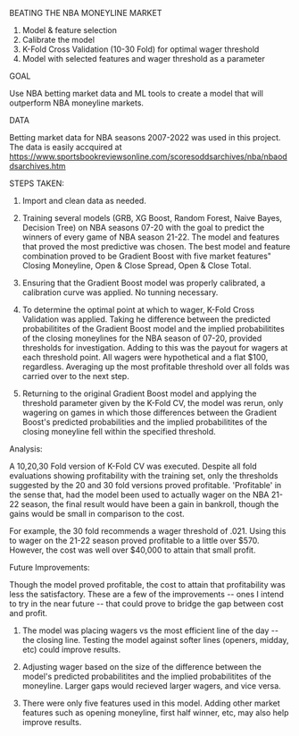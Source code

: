 BEATING THE NBA MONEYLINE MARKET

1. Model & feature selection
2. Calibrate the model
3. K-Fold Cross Validation (10-30 Fold) for optimal wager threshold
4. Model with selected features and wager threshold as a parameter


GOAL

Use NBA betting market data and ML tools to create a model that will outperform NBA moneyline markets. 

DATA

Betting market data for NBA seasons 2007-2022 was used in this project. The data is easily accquired at https://www.sportsbookreviewsonline.com/scoresoddsarchives/nba/nbaoddsarchives.htm

STEPS TAKEN:

1. Import and clean data as needed.

2. Training several models (GRB, XG Boost, Random Forest, Naive Bayes, Decision Tree) on NBA seasons 07-20 with the goal to predict the winners of every game of NBA       season 21-22. The model and features that proved the most predictive was chosen. The best model and feature combination proved to be Gradient Boost with five market    features" Closing Moneyline, Open & Close Spread, Open & Close Total.

3. Ensuring that the Gradient Boost model was properly calibrated, a calibration curve was applied. No tunning necessary.

4. To determine the optimal point at which to wager, K-Fold Cross Validation was applied. Taking he difference between the predicted probabilitites of the                 Gradient Boost model and the implied probabilitites of the closing moneylines for the NBA season of 07-20, provided thresholds for investigation. Adding to this was    the payout for wagers at each threshold point. All wagers were hypothetical and a flat $100, regardless. Averaging up the most profitable threshold over all folds      was carried over to the next step.

5. Returning to the original Gradient Boost model and applying the threshold parameter given by the K-Fold CV, the model was rerun, only wagering on games in which        those differences between the Gradient Boost's predicted probabilities and the implied probabilitites of the closing moneyline fell within the specified threshold.

Analysis:

A 10,20,30 Fold version of K-Fold CV was executed. Despite all fold evaluations showing profitability with the training set, only the thresholds suggested by the 20 and 30 fold versions proved profitable. 'Profitable' in the sense that, had the model been used to actually wager on the NBA 21-22 season, the final result would have been a gain in bankroll, though the gains would be small in comparison to the cost. 

For example, the 30 fold recommends a wager threshold of .021. Using this to wager on the 21-22 season proved profitable to a little over $570. However, the cost was well over $40,000 to attain that small profit.


Future Improvements:

Though the model proved profitable, the cost to attain that profitability was less the satisfactory. These are a few of the improvements -- ones I intend to try in the near future -- that could prove to bridge the gap between cost and profit.

1. The model was placing wagers vs the most efficient line of the day -- the closing line. Testing the model against softer lines (openers, midday, etc) could improve     results.

2. Adjusting wager based on the size of the difference between the model's predicted probabilitites and the implied probabilitites of the moneyline. Larger gaps would recieved larger wagers, and vice versa.

3. There were only five features used in this model. Adding other market features such as opening moneyline, first half winner, etc, may also help improve results.  
